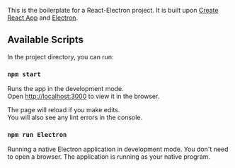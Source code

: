 This is the boilerplate for a React-Electron project. It is built upon [Create React App](https://github.com/facebook/create-react-app) and [Electron](https://www.electronjs.org).

## Available Scripts

In the project directory, you can run:

### `npm start`

Runs the app in the development mode.<br />
Open [http://localhost:3000](http://localhost:3000) to view it in the browser.

The page will reload if you make edits.<br />
You will also see any lint errors in the console.

### `npm run Electron`

Running a native Electron application in development mode. You don't need to open a browser. The application is running as your native program. 
